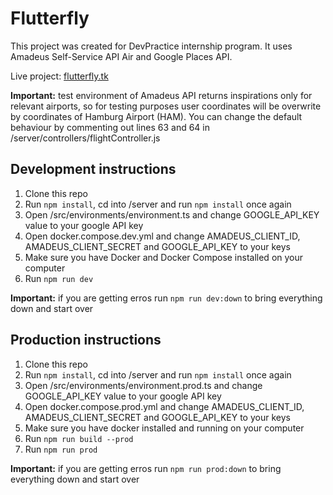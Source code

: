 # Flutterfly

This project was created for DevPractice internship program. It uses Amadeus Self-Service API Air and Google Places API.

Live project: [flutterfly.tk](https://www.flutterfly.tk)

**Important:** test environment of Amadeus API returns inspirations only for relevant airports, so for testing purposes user coordinates will be overwrite by coordinates of Hamburg Airport (HAM). You can change the default behaviour by commenting out lines 63 and 64 in /server/controllers/flightController.js

## Development instructions
1. Clone this repo
2. Run `npm install`, cd into /server and run `npm install` once again
3. Open /src/environments/environment.ts and change GOOGLE_API_KEY value to your google API key
4. Open docker.compose.dev.yml and change AMADEUS_CLIENT_ID, AMADEUS_CLIENT_SECRET and GOOGLE_API_KEY to your keys
5. Make sure you have Docker and Docker Compose installed on your computer
6. Run `npm run dev`

**Important:** if you are getting erros run `npm run dev:down` to bring everything down and start over

## Production instructions
1. Clone this repo
2. Run `npm install`, cd into /server and run `npm install` once again
3. Open /src/environments/environment.prod.ts and change GOOGLE_API_KEY value to your google API key
4. Open docker.compose.prod.yml and change AMADEUS_CLIENT_ID, AMADEUS_CLIENT_SECRET and GOOGLE_API_KEY to your keys
5. Make sure you have docker installed and running on your computer
6. Run `npm run build --prod`
7. Run `npm run prod`

**Important:** if you are getting erros run `npm run prod:down` to bring everything down and start over

